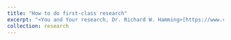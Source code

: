 ```yaml
---
title: "How to do first-class research"
excerpt: "<You and Your research, Dr. Richard W. Hamming>[https://www.cs.virginia.edu/~robins/YouAndYourResearch.pdf]"
collection: research
---
```

